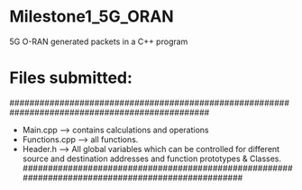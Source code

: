 # Milestone1_5G_ORAN
5G O-RAN generated packets in a C++ program

# Files submitted:
################################################################################################
- Main.cpp       --> contains calculations and operations
- Functions.cpp  --> all functions.
- Header.h       --> All global variables which can be controlled for different source and destination addresses
                       and function prototypes & Classes.
##################################################################################################
